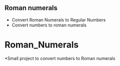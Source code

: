 ## Roman numerals
* Convert Roman Numerals to Regular Numbers
* Convert numbers to roman numerals


# Roman_Numerals
*Small project to convert numbers to Roman numerals
